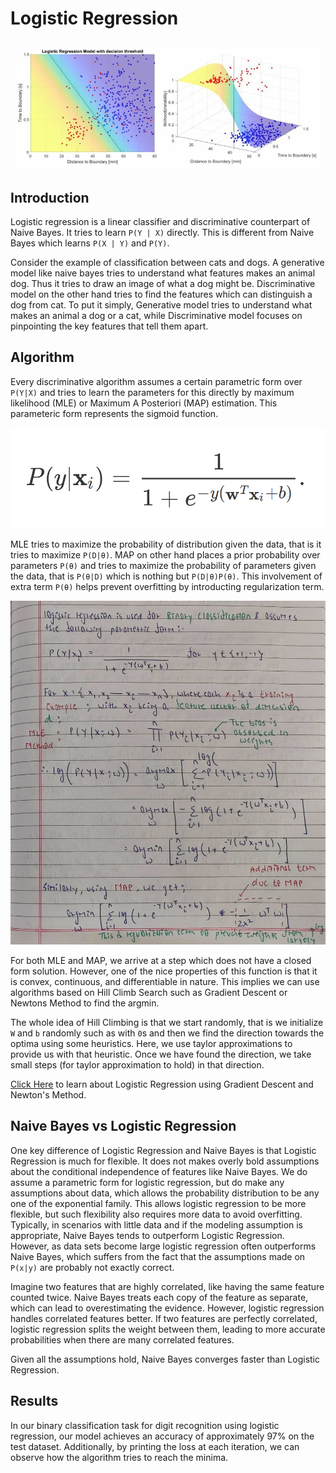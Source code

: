 # Logistic Regression

<img src="../assets/img/logistic-regression.png" alt="Logistic Regression">

## Introduction

Logistic regression is a linear classifier and discriminative counterpart of Naive Bayes. It tries to learn `P(Y | X)` directly. This is different from Naive Bayes which learns `P(X | Y)` and `P(Y)`. 

Consider the example of classification between cats and dogs. A generative model like naive bayes tries to understand what features makes an animal dog. Thus it tries to draw an image of what a dog might be. Discriminative model on the other hand tries to find the features which can distinguish a dog from cat. To put it simply, Generative model tries to understand what makes an animal a dog or a cat, while Discriminative model focuses on pinpointing the key features that tell them apart.

## Algorithm

Every discriminative algorithm assumes a certain parametric form over ```P(Y|X)``` and tries to learn the parameters for this directly by maximum likelihood (MLE) or Maximum A Posteriori (MAP) estimation. This parameteric form represents the sigmoid function.

<img src="../assets/img/logistic-parametric.png" alt="logistic-parametric">

MLE tries to maximize the probability of distribution given the data, that is it tries to maximize `P(D|θ)`. MAP on other hand places a prior probability over parameters `P(θ)` and tries to maximize the probability of parameters given the data, that is `P(θ|D)` which is nothing but `P(D|θ)P(θ)`. This involvement of extra term `P(θ)` helps prevent overfitting by introducting regularization term.

<img src="../assets/img/MLE-and-MAP-logistic.jpg" alt="MLE-and-MAP-logistic">

For both MLE and MAP, we arrive at a step which does not have a closed form solution. However, one of the nice properties of this function is that it is convex, continuous, and differentiable in nature. This implies we can use algorithms based on Hill Climb Search such as Gradient Descent or Newtons Method to find the argmin.

The whole idea of Hill Climbing is that we start randomly, that is we initialize `W` and `b` randomly such as with `0`s and then we find the direction towards the optima using some heuristics. Here, we use taylor approximations to provide us with that heuristic. Once we have found the direction, we take small steps (for taylor approximation to hold) in that direction.

<a href="https://www.cs.cornell.edu/courses/cs4780/2018fa/lectures/lecturenote07.html">Click Here</a> to learn about Logistic Regression using Gradient Descent and Newton's Method.

## Naive Bayes vs Logistic Regression

One key difference of Logistic Regression and Naive Bayes is that Logistic Regression is much for flexible. It does not makes overly bold assumptions about the conditional independence of features like Naive Bayes. We do assume a parametric form for logistic regression, but do make any assumptions about data, which allows the probability distribution to be any one of the exponential family. This allows logistic regression to be more flexible, but such flexibility also requires more data to avoid overfitting. Typically, in scenarios with little data and if the modeling assumption is appropriate, Naive Bayes tends to outperform Logistic Regression. However, as data sets become large logistic regression often outperforms Naive Bayes, which suffers from the fact that the assumptions made on `P(x|y)` are probably not exactly correct.

Imagine two features that are highly correlated, like having the same feature counted twice. Naive Bayes treats each copy of the feature as separate, which can lead to overestimating the evidence. However, logistic regression handles correlated features better. If two features are perfectly correlated, logistic regression splits the weight between them, leading to more accurate probabilities when there are many correlated features.

Given all the assumptions hold, Naive Bayes converges faster than Logistic Regression.

## Results

In our binary classification task for digit recognition using logistic regression, our model achieves an accuracy of approximately 97% on the test dataset. Additionally, by printing the loss at each iteration, we can observe how the algorithm tries to reach the minima.